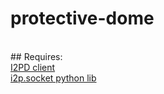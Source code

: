 # protective-dome
<br>
## Requires:<br>
<a href="https://i2pd.website/">I2PD client</a><br>
<a href="https://github.com/majestrate/i2p.socket">i2p.socket python lib</a><br>
